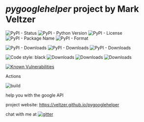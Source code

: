 
# *pygooglehelper* project by Mark Veltzer

![PyPI - Status](https://img.shields.io/pypi/status/pygooglehelper)
![PyPI - Python Version](https://img.shields.io/pypi/pyversions/pygooglehelper)
![PyPI - License](https://img.shields.io/pypi/l/pygooglehelper)
![PyPI - Package Name](https://img.shields.io/pypi/v/pygooglehelper)
![PyPI - Format](https://img.shields.io/pypi/format/pygooglehelper)

![PyPI - Downloads](https://img.shields.io/pypi/dd/pygooglehelper)
![PyPI - Downloads](https://img.shields.io/pypi/dw/pygooglehelper)
![PyPI - Downloads](https://img.shields.io/pypi/dm/pygooglehelper)

![Code style: black](https://img.shields.io/badge/code%20style-black-000000.svg)
![Downloads](https://pepy.tech/badge/pygooglehelper)
![Downloads](https://pepy.tech/badge/pygooglehelper/month)
![Downloads](https://pepy.tech/badge/pygooglehelper/week)

[![Known Vulnerabilities](https://snyk.io/test/github/veltzer/pygooglehelper/badge.svg?targetFile=requirements.txt)](https://snyk.io/test/github/veltzer/pygooglehelper?targetFile=requirements.txt)


Actions

![build](https://github.com/veltzer/pygooglehelper/workflows/build/badge.svg)

help you with the google API

project website: https://veltzer.github.io/pygooglehelper

chat with me at [![gitter](https://badges.gitter.im/Join%20Chat.svg)](https://gitter.im/veltzer/mark.veltzer)


